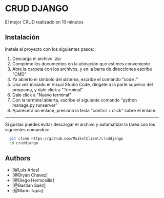 
# CRUD DJANGO

El mejor CRUD realizado en 10 minutos

## Instalación

Instala el proyecto con los siguientes pasos:

1. Descarga el archivo .zip
2. Comprime los documentos en la ubicación que estimes conveniente
3. Abre la carpeta con los archivos, y en la barra de direcciones escribe "CMD"
4. Ya abierto el símbolo del sistema, escribe el comando "code ."
5. Una vez iniciado el Visual Studio Code, dirigete a la parte superior del programa, y dale click a "Terminal"
6. Dale click a "Nuevo terminal"
7. Con la terminal abierta, escribe el siguiente comando "python manage.py runserver"
8. Aparecerá un enlace, presiona la tecla "control + click" sobre el enlace.

***

Si gustas puedes evitar descargar el archivo y automatizar la tarea con los siguientes comandos:


```bash
  git clone https://github.com/MaikolClient/cruddjango
  cd cruddjango
```

    
## Authors


- [@Luis Arias]
- [@Bryan Chavez]
- [@Diego Hermosilla]
- [@Bastian Saez]
- [@Mario Tapia]

